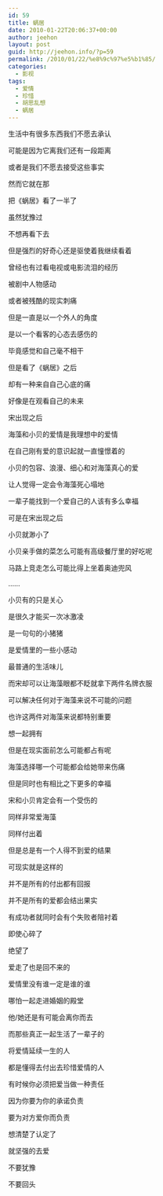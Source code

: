 ```yaml
---
id: 59
title: 蜗居
date: 2010-01-22T20:06:37+00:00
author: jeehon
layout: post
guid: http://jeehon.info/?p=59
permalink: /2010/01/22/%e8%9c%97%e5%b1%85/
categories:
  - 影视
tags:
  - 爱情
  - 珍惜
  - 胡思乱想
  - 蜗居
---
```

生活中有很多东西我们不愿去承认
  
可能是因为它离我们还有一段距离
  
或者是我们不愿去接受这些事实
  
然而它就在那

把《蜗居》看了一半了
  
虽然犹豫过
  
不想再看下去
  
但是强烈的好奇心还是驱使着我继续看着
  
曾经也有过看电视或电影流泪的经历
  
被剧中人物感动
  
或者被残酷的现实刺痛
  
但是一直是以一个外人的角度
  
是以一个看客的心态去感伤的
  
毕竟感觉和自己毫不相干
  
但是看了《蜗居》之后
  
却有一种来自自己心底的痛
  
好像是在观看自己的未来<!--more-->


  
宋出现之后
  
海藻和小贝的爱情是我理想中的爱情
  
在自己刚有爱的意识起就一直憧憬着的
  
小贝的包容、浪漫、细心和对海藻真心的爱
  
让人觉得一定会令海藻死心塌地
  
一辈子能找到一个爱自己的人该有多么幸福
  
可是在宋出现之后
  
小贝就渺小了
  
小贝亲手做的菜怎么可能有高级餐厅里的好吃呢
  
马路上竞走怎么可能比得上坐着奥迪兜风
  
……
  
小贝有的只是关心
  
是很久才能买一次冰激凌
  
是一句句的小猪猪
  
是爱情里的一些小感动
  
最普通的生活味儿
  
而宋却可以让海藻眼都不眨就拿下两件名牌衣服
  
可以解决任何对于海藻来说不可能的问题
  
也许这两件对海藻来说都特别重要
  
想一起拥有
  
但是在现实面前怎么可能都占有呢
  
海藻选择哪一个可能都会给她带来伤痛
  
但是同时也有相比之下更多的幸福
  
宋和小贝肯定会有一个受伤的
  
同样非常爱海藻
  
同样付出着
  
但是总是有一个人得不到爱的结果
  
可现实就是这样的
  
并不是所有的付出都有回报
  
并不是所有的爱都会结出果实
  
有成功者就同时会有个失败者陪衬着
  
即使心碎了
  
绝望了
  
爱走了也是回不来的

爱情里没有谁一定是谁的谁
  
哪怕一起走进婚姻的殿堂
  
他/她还是有可能会离你而去
  
而那些真正一起生活了一辈子的
  
将爱情延续一生的人
  
都是懂得去付出去珍惜爱情的人
  
有时候你必须把爱当做一种责任
  
因为你要为你的承诺负责
  
要为对方爱你而负责
  
想清楚了认定了
  
就坚强的去爱
  
不要犹豫
  
不要回头
